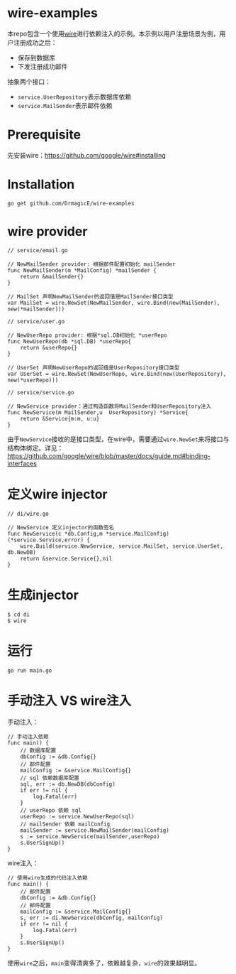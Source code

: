 # wire-examples

本repo包含一个使用[wire](https://github.com/google/wire)进行依赖注入的示例。本示例以用户注册场景为例，用户注册成功之后：
- 保存到数据库 
- 下发注册成功邮件 

抽象两个接口：
- `service.UserRepository`表示数据库依赖
- `service.MailSender`表示邮件依赖  


# Prerequisite
先安装wire：https://github.com/google/wire#installing
# Installation
```
go get github.com/DrmagicE/wire-examples
```

# wire provider
```
// service/email.go 

// NewMailSender provider: 根据邮件配置初始化 mailSender
func NewMailSender(m *MailConfig) *mailSender {
	return &mailSender{}
}

// MailSet 声明NewMailSender的返回值是MailSender接口类型
var MailSet = wire.NewSet(NewMailSender, wire.Bind(new(MailSender), new(*mailSender)))
```

```
// service/user.go 

// NewUserRepo provider: 根据*sql.DB初始化 *userRepo
func NewUserRepo(db *sql.DB) *userRepo{
	return &userRepo{}
}

// UserSet 声明NewUserRepo的返回值是UserRepository接口类型
var UserSet = wire.NewSet(NewUserRepo, wire.Bind(new(UserRepository), new(*userRepo)))
```

```
// service/service.go 

// NewService provider：通过构造函数将MailSender和UserRepository注入
func NewService(m MailSender,u  UserRepository) *Service{
	return &Service{m:m, u:u}
}
```

由于`NewService`接收的是接口类型，在wire中，需要通过`wire.NewSet`来将接口与结构体绑定。详见：https://github.com/google/wire/blob/master/docs/guide.md#binding-interfaces

# 定义wire injector
```
// di/wire.go

// NewService 定义injector的函数签名
func NewService(c *db.Config,m *service.MailConfig) (*service.Service,error) {
	wire.Build(service.NewService, service.MailSet, service.UserSet, db.NewDB)
	return &service.Service{},nil
}
```


# 生成injector
```
$ cd di
$ wire
```

# 运行
```
go run main.go
```

# 手动注入 VS wire注入
手动注入：
```
// 手动注入依赖
func main() {
    // 数据库配置
	dbConfig := &db.Config{}
	// 邮件配置
	mailConfig := &service.MailConfig{}
	// sql 依赖数据库配置
	sql, err := db.NewDB(dbConfig)
	if err != nil {
		log.Fatal(err)
	}
	// userRepo 依赖 sql
	userRepo := service.NewUserRepo(sql)
	// mailSender 依赖 mailConfig
	mailSender := service.NewMailSender(mailConfig)
	s := service.NewService(mailSender,userRepo)
	s.UserSignUp()
}
```
wire注入：
```
// 使用wire生成的代码注入依赖
func main() {
	// 邮件配置
	dbConfig := &db.Config{}
	// 邮件配置
	mailConfig := &service.MailConfig{}
	s, err := di.NewService(dbConfig, mailConfig)
	if err != nil {
		log.Fatal(err)
	}
	s.UserSignUp()
}
```
使用`wire`之后，`main`变得清爽多了，依赖越复杂，`wire`的效果越明显。
